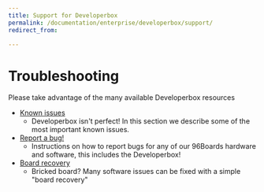 ```yaml
---
title: Support for Developerbox
permalink: /documentation/enterprise/developerbox/support/
redirect_from:

---
```

# Troubleshooting

Please take advantage of the many available Developerbox resources

- [Known issues](known-issues.md)
   - Developerbox isn't perfect! In this section we describe some of the
     most important known issues.
- [Report a bug!](../../../Extras/Report_a_bug.md)
   - Instructions on how to report bugs for any of our 96Boards hardware and software, this includes the Developerbox!
- [Board recovery](../installation/board-recovery.md)
   - Bricked board? Many software issues can be fixed with a simple "board recovery"
